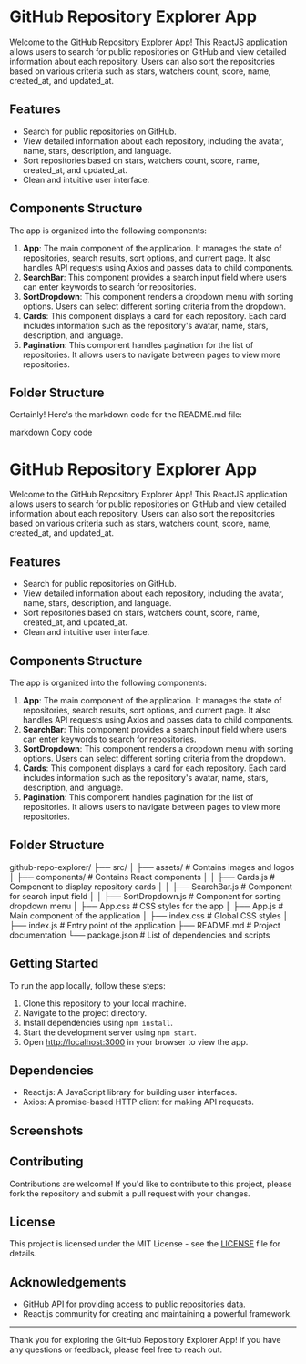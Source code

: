 # GitHub Repository Explorer App

Welcome to the GitHub Repository Explorer App! This ReactJS application allows users to search for public repositories on GitHub and view detailed information about each repository. Users can also sort the repositories based on various criteria such as stars, watchers count, score, name, created_at, and updated_at.

## Features

- Search for public repositories on GitHub.
- View detailed information about each repository, including the avatar, name, stars, description, and language.
- Sort repositories based on stars, watchers count, score, name, created_at, and updated_at.
- Clean and intuitive user interface.

## Components Structure

The app is organized into the following components:

1. **App**: The main component of the application. It manages the state of repositories, search results, sort options, and current page. It also handles API requests using Axios and passes data to child components.
2. **SearchBar**: This component provides a search input field where users can enter keywords to search for repositories.
3. **SortDropdown**: This component renders a dropdown menu with sorting options. Users can select different sorting criteria from the dropdown.
4. **Cards**: This component displays a card for each repository. Each card includes information such as the repository's avatar, name, stars, description, and language.
5. **Pagination**: This component handles pagination for the list of repositories. It allows users to navigate between pages to view more repositories.

## Folder Structure


Certainly! Here's the markdown code for the README.md file:

markdown
Copy code
# GitHub Repository Explorer App

Welcome to the GitHub Repository Explorer App! This ReactJS application allows users to search for public repositories on GitHub and view detailed information about each repository. Users can also sort the repositories based on various criteria such as stars, watchers count, score, name, created_at, and updated_at.

## Features

- Search for public repositories on GitHub.
- View detailed information about each repository, including the avatar, name, stars, description, and language.
- Sort repositories based on stars, watchers count, score, name, created_at, and updated_at.
- Clean and intuitive user interface.

## Components Structure

The app is organized into the following components:

1. **App**: The main component of the application. It manages the state of repositories, search results, sort options, and current page. It also handles API requests using Axios and passes data to child components.
2. **SearchBar**: This component provides a search input field where users can enter keywords to search for repositories.
3. **SortDropdown**: This component renders a dropdown menu with sorting options. Users can select different sorting criteria from the dropdown.
4. **Cards**: This component displays a card for each repository. Each card includes information such as the repository's avatar, name, stars, description, and language.
5. **Pagination**: This component handles pagination for the list of repositories. It allows users to navigate between pages to view more repositories.

## Folder Structure

github-repo-explorer/
├── src/
│ ├── assets/ # Contains images and logos
│ ├── components/ # Contains React components
│ │ ├── Cards.js # Component to display repository cards
│ │ ├── SearchBar.js # Component for search input field
│ │ ├── SortDropdown.js # Component for sorting dropdown menu
│ ├── App.css # CSS styles for the app
│ ├── App.js # Main component of the application
│ ├── index.css # Global CSS styles
│ ├── index.js # Entry point of the application
├── README.md # Project documentation
└── package.json # List of dependencies and scripts


## Getting Started

To run the app locally, follow these steps:

1. Clone this repository to your local machine.
2. Navigate to the project directory.
3. Install dependencies using `npm install`.
4. Start the development server using `npm start`.
5. Open [http://localhost:3000](http://localhost:3000) in your browser to view the app.

## Dependencies

- React.js: A JavaScript library for building user interfaces.
- Axios: A promise-based HTTP client for making API requests.

## Screenshots



## Contributing

Contributions are welcome! If you'd like to contribute to this project, please fork the repository and submit a pull request with your changes.

## License

This project is licensed under the MIT License - see the [LICENSE](LICENSE) file for details.

## Acknowledgements

- GitHub API for providing access to public repositories data.
- React.js community for creating and maintaining a powerful framework.

---

Thank you for exploring the GitHub Repository Explorer App! If you have any questions or feedback, please feel free to reach out.
